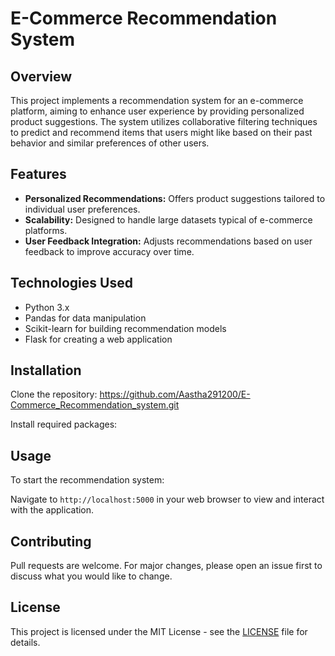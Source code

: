 # E-Commerce Recommendation System

## Overview
This project implements a recommendation system for an e-commerce platform, aiming to enhance user experience by providing personalized product suggestions. The system utilizes collaborative filtering techniques to predict and recommend items that users might like based on their past behavior and similar preferences of other users.

## Features
- **Personalized Recommendations:** Offers product suggestions tailored to individual user preferences.
- **Scalability:** Designed to handle large datasets typical of e-commerce platforms.
- **User Feedback Integration:** Adjusts recommendations based on user feedback to improve accuracy over time.

## Technologies Used
- Python 3.x
- Pandas for data manipulation
- Scikit-learn for building recommendation models
- Flask for creating a web application

## Installation

Clone the repository:
https://github.com/Aastha291200/E-Commerce_Recommendation_system.git


Install required packages:

## Usage

To start the recommendation system:

Navigate to `http://localhost:5000` in your web browser to view and interact with the application.

## Contributing
Pull requests are welcome. For major changes, please open an issue first to discuss what you would like to change.

## License
This project is licensed under the MIT License - see the [LICENSE](LICENSE) file for details.


